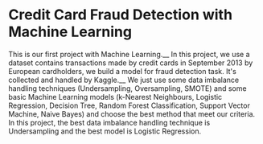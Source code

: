# Credit Card Fraud Detection with Machine Learning
This is our first project with Machine Learning.__
In this project, we use a dataset contains transactions made by credit cards in September 2013 by European cardholders, we build a model for fraud detection task. It's collected and handled by Kaggle.__
We just use some data imbalance handling techniques (Undersampling, Oversampling, SMOTE) and some basic Machine Learning models (k-Nearest Neighbours, Logistic Regression, Decision Tree, Random Forest Classification, Support Vector Machine, Naive Bayes) and choose the best method that meet our criteria. In this project, the best data imbalance handling technique is Undersampling and the best model is Logistic Regression.
